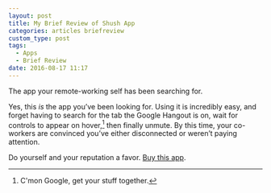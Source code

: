 ```yaml
---
layout: post
title: My Brief Review of Shush App
categories: articles briefreview
custom_type: post
tags:
  - Apps
  - Brief Review
date: 2016-08-17 11:17
---
```

The app your remote-working self has been searching for.

Yes, this *is* the app you’ve been looking for. Using it is incredibly easy, and forget having to search for the tab the Google Hangout is on, wait for controls to appear on hover,[^hover] then finally unmute. By this time, your co-workers are convinced you’ve either disconnected or weren’t paying attention.

Do yourself and your reputation a favor. [Buy this app](https://itunes.apple.com/us/app/shush-microphone-manager/id496437906?mt=12).

[^hover]: C'mon Google, get your stuff together.
